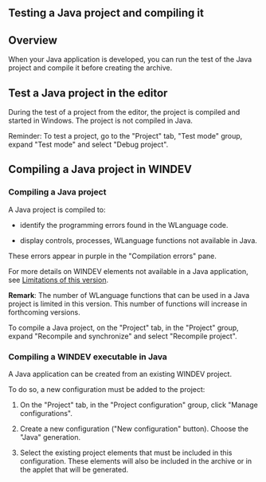 


## Testing a Java project and compiling it
			



<a name="NOTE1"></a>
<a name="NOTE1_1"></a>


## Overview
<a name="overview_ELTTEXTE000131"></a>
When your Java application is developed, you can run the test of the Java project and compile it before creating the archive.

<a name="NOTE2"></a>
<a name="NOTE2_1"></a>


## Test a Java project in the editor
<a name="test_java_project_the_editor_ELTTEXTE000155"></a>
During the test of a project from the editor, the project is compiled and started in Windows. The project is not compiled in Java.

Reminder: To test a project, go to the "Project" tab, "Test mode" group, expand "Test mode" and select "Debug project".

<a name="NOTE3"></a>
<a name="NOTE3_1"></a>


## Compiling a Java project in WINDEV
<a name="compiling_java_project_windev_ELTTEXTE000179"></a>


### Compiling a Java project
<a name="compiling_java_project_ELTPARAGRAPHE000031"></a>

A Java project is compiled to:

- identify the programming errors found in the WLanguage code.

- display controls, processes, WLanguage functions not available in Java.




These errors appear in purple in the "Compilation errors" pane.

For more details on WINDEV elements not available in a Java application, see [Limitations of this version](../Editeurs/9000056.md). 

**Remark**: The number of WLanguage functions that can be used in a Java project is limited in this version. This number of functions will increase in forthcoming versions.

To compile a Java project, on the "Project" tab, in the "Project" group, expand "Recompile and synchronize" and select "Recompile project".
<a name="NOTE3_2"></a>


### Compiling a WINDEV executable in Java
<a name="compiling_windev_executable_java_ELTPARAGRAPHE000064"></a>

A Java application can be created from an existing WINDEV project.

To do so, a new configuration must be added to the project: 

1. On the "Project" tab, in the "Project configuration" group, click "Manage configurations".

2. Create a new configuration ("New configuration" button). Choose the "Java" generation.

3. Select the existing project elements that must be included in this configuration. These elements will also be included in the archive or in the applet that will be generated.





